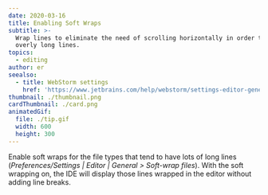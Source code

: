 ```yaml
---
date: 2020-03-16
title: Enabling Soft Wraps
subtitle: >-
  Wrap lines to eliminate the need of scrolling horizontally in order to see
  overly long lines.
topics:
  - editing
author: er
seealso:
  - title: WebStorm settings
    href: 'https://www.jetbrains.com/help/webstorm/settings-editor-general.html'
thumbnail: ./thumbnail.png
cardThumbnail: ./card.png
animatedGif:
  file: ./tip.gif
  width: 600
  height: 300
---
```

Enable soft wraps for the file types that tend to have lots of long lines (*Preferences/Settings | Editor | General > Soft-wrap files*). With the soft wrapping on, the IDE will display those lines wrapped in the editor without adding line breaks.
